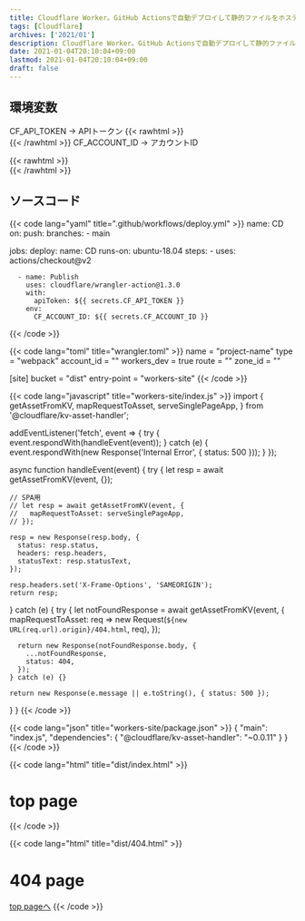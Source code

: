 ```yaml
---
title: Cloudflare Worker。GitHub Actionsで自動デプロイして静的ファイルをホスティングする
tags: [Cloudflare]
archives: ['2021/01']
description: Cloudflare Worker。GitHub Actionsで自動デプロイして静的ファイルをホスティングする
date: 2021-01-04T20:10:04+09:00
lastmod: 2021-01-04T20:10:04+09:00
draft: false
---
```


## 環境変数

CF_API_TOKEN → APIトークン
{{< rawhtml >}}<br />{{< /rawhtml >}}
CF_ACCOUNT_ID → アカウントID

{{< rawhtml >}}
<br />
{{< /rawhtml >}}

## ソースコード

{{< code lang="yaml" title=".github/workflows/deploy.yml" >}}
name: CD
on:
  push:
    branches:
      - main

jobs:
  deploy:
    name: CD
    runs-on: ubuntu-18.04
    steps:
      - uses: actions/checkout@v2
        
      - name: Publish
        uses: cloudflare/wrangler-action@1.3.0
        with:
          apiToken: ${{ secrets.CF_API_TOKEN }}
        env:
          CF_ACCOUNT_ID: ${{ secrets.CF_ACCOUNT_ID }}
{{< /code >}}

{{< code lang="toml" title="wrangler.toml" >}}
name = "project-name"
type = "webpack"
account_id = ""
workers_dev = true
route = ""
zone_id = ""

[site]
bucket = "dist"
entry-point = "workers-site"
{{< /code >}}

{{< code lang="javascript" title="workers-site/index.js" >}}
import {
  getAssetFromKV,
  mapRequestToAsset,
  serveSinglePageApp,
} from '@cloudflare/kv-asset-handler';

addEventListener('fetch', event => {
  try {
    event.respondWith(handleEvent(event));
  } catch (e) {
    event.respondWith(new Response('Internal Error', { status: 500 }));
  }
});

async function handleEvent(event) {
  try {
    let resp = await getAssetFromKV(event, {});

    // SPA用
    // let resp = await getAssetFromKV(event, {
    //   mapRequestToAsset: serveSinglePageApp,
    // });

    resp = new Response(resp.body, {
      status: resp.status,
      headers: resp.headers,
      statusText: resp.statusText,
    });

    resp.headers.set('X-Frame-Options', 'SAMEORIGIN');
    return resp;
  } catch (e) {
    try {
      let notFoundResponse = await getAssetFromKV(event, {
        mapRequestToAsset: req =>
          new Request(`${new URL(req.url).origin}/404.html`, req),
      });

      return new Response(notFoundResponse.body, {
        ...notFoundResponse,
        status: 404,
      });
    } catch (e) {}
    
    return new Response(e.message || e.toString(), { status: 500 });
  }
}
{{< /code >}}

{{< code lang="json" title="workers-site/package.json" >}}
{
  "main": "index.js",
  "dependencies": {
    "@cloudflare/kv-asset-handler": "~0.0.11"
  }
}
{{< /code >}}

{{< code lang="html" title="dist/index.html" >}}
<!DOCTYPE html>
<html lang="ja">
  <head>
    <meta charset="UTF-8" />
    <meta name="viewport" content="width=device-width, initial-scale=1.0" />
    <title>top page</title>
  </head>
  <body>
    <h1>top page</h1>
  </body>
</html>
{{< /code >}}

{{< code lang="html" title="dist/404.html" >}}
<!DOCTYPE html>
<html lang="ja">
  <head>
    <meta charset="UTF-8" />
    <meta name="viewport" content="width=device-width, initial-scale=1.0" />
    <title>404 page</title>
  </head>
  <body>
    <h1>404 page</h1>
    <a href="/">top pageへ</a>
  </body>
</html>
{{< /code >}}


